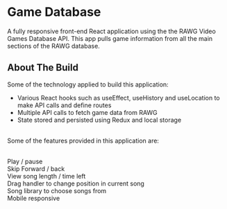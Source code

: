# Game Database

A fully responsive front-end React application using the the RAWG Video Games Database API. This app pulls game information from all the main sections of the RAWG database.

## About The Build

Some of the technology applied to build this application: <br /> 
- Various React hooks such as useEffect, useHistory and useLocation to make API calls and define routes <br />
- Multiple API calls to fetch game data from RAWG <br /> 
- State stored and persisted using Redux and local storage <br /> 

<br />
Some of the features provided in this application are:
<br /><br />

Play / pause <br />
Skip Forward / back <br />
View song length / time left <br />
Drag handler to change position in current song <br />
Song library to choose songs from <br />
Mobile responsive
